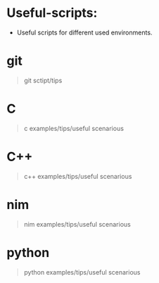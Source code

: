 # Useful-scripts:
* Useful scripts for different used environments.

# git
> git sctipt/tips

# C
> c   examples/tips/useful scenarious

# C++
> c++ examples/tips/useful scenarious 

# nim
> nim examples/tips/useful scenarious

# python
> python examples/tips/useful scenarious




